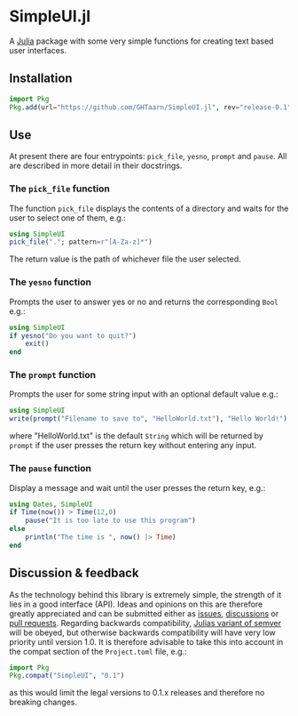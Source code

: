 # SimpleUI.jl
A [Julia](http://julialang.org) package with some very simple functions for
creating text based user interfaces.

## Installation
```julia
import Pkg
Pkg.add(url="https://github.com/GHTaarn/SimpleUI.jl", rev="release-0.1")
```

## Use

At present there are four entrypoints: `pick_file`, `yesno`, `prompt` and
`pause`. All are described in more detail in their docstrings.

### The `pick_file` function

The function `pick_file` displays the contents of a directory and waits
for the user to select one of them, e.g.:

```julia
using SimpleUI
pick_file("."; pattern=r"[A-Za-z]*")
```

The return value is the path of whichever file the user selected.

### The `yesno` function

Prompts the user to answer yes or no and returns the corresponding `Bool` e.g.:

```julia
using SimpleUI
if yesno("Do you want to quit?")
    exit()
end
```

### The `prompt` function

Prompts the user for some string input with an optional default value e.g.:

```julia
using SimpleUI
write(prompt("Filename to save to", "HelloWorld.txt"), "Hello World!")
```

where "HelloWorld.txt" is the default `String` which will be returned by
`prompt` if the user presses the return key without entering any input.

### The `pause` function

Display a message and wait until the user presses the return key, e.g.:

```julia
using Dates, SimpleUI
if Time(now()) > Time(12,0)
    pause("It is too late to use this program")
else
    println("The time is ", now() |> Time)
end
```

## Discussion & feedback

As the technology behind this library is extremely simple, the strength of it
lies in a good interface (API). Ideas and opinions on this are therefore
greatly appreciated and can be submitted either as
[issues](https://github.com/GHTaarn/SimpleUI.jl/issues),
[discussions](https://github.com/GHTaarn/SimpleUI.jl/discussions) or
[pull requests](https://github.com/GHTaarn/SimpleUI.jl/pulls).
Regarding backwards compatibility,
[Julias variant of semver](https://pkgdocs.julialang.org/v1/compatibility/#compat-pre-1.0)
will be obeyed, but otherwise backwards compatibility will have very
low priority until version 1.0. It is therefore
advisable to take this into account in the compat section of the
`Project.toml` file, e.g.:

```julia
import Pkg
Pkg.compat("SimpleUI", "0.1")
```

as this would limit the legal versions to 0.1.x releases and therefore no breaking changes.
